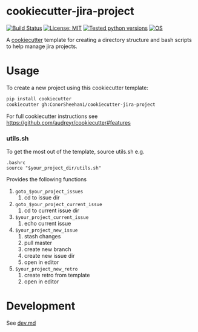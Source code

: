 # cookiecutter-jira-project
[![Build Status](https://github.com/ConorSheehan1/cookiecutter-jira-project/workflows/ci/badge.svg)](https://github.com/ConorSheehan1/cookiecutter-jira-project/actions)
[![License: MIT](https://img.shields.io/badge/License-MIT-yellow.svg)](https://opensource.org/licenses/MIT)
[![Tested python versions](https://img.shields.io/badge/dynamic/yaml?url=https://raw.githubusercontent.com/ConorSheehan1/cookiecutter-jira-project/master/.github/workflows/ci.yml&label=Tested%20python%20versions&query=$.jobs.build.strategy.matrix.python)](https://github.com/ConorSheehan1/cookiecutter-jira-project/blob/master/.github/workflows/ci.yml#L27)
[![OS](https://img.shields.io/badge/dynamic/yaml?url=https://raw.githubusercontent.com/ConorSheehan1/cookiecutter-jira-project/master/.github/workflows/ci.yml&label=OS&query=$.jobs.build.strategy.matrix.os)](https://github.com/ConorSheehan1/cookiecutter-jira-project/blob/master/.github/workflows/ci.yml#L26)


A [cookiecutter](https://github.com/audreyr/cookiecutter) template for creating a directory structure and bash scripts to help manage jira projects.

# Usage
To create a new project using this cookiecutter template:

```bash
pip install cookiecutter
cookiecutter gh:ConorSheehan1/cookiecutter-jira-project
```

For full cookiecutter instructions see https://github.com/audreyr/cookiecutter#features

### utils.sh

To get the most out of the template, source utils.sh e.g.

```shell
.bashrc
source "$your_project_dir/utils.sh"
```

Provides the following functions
1. `goto_$your_project_issues`
    1. cd to issue dir
1. `goto_$your_project_current_issue`
    1. cd to current issue dir
1. `$your_project_current_issue`
    1. echo current issue
1. `$your_project_new_issue`
    1. stash changes
    1. pull master
    1. create new branch
    1. create new issue dir
    1. open in editor
1. `$your_project_new_retro`
    1. create retro from template
    1. open in editor

# Development
See [dev.md](./dev.md)
